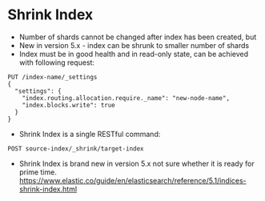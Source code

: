 # Shrink Index #

* Number of shards cannot be changed after index has been created, but
* New in version 5.x - index can be shrunk to smaller number of shards
* Index must be in good health and in read-only state, can be achieved with following request:
```
PUT /index-name/_settings
{
  "settings": {
    "index.routing.allocation.require._name": "new-node-name", 
    "index.blocks.write": true 
  }
}
```
* Shrink Index is a single RESTful command:
```
POST source-index/_shrink/target-index
```
* Shrink Index is brand new in version 5.x not sure whether it is ready for prime time. https://www.elastic.co/guide/en/elasticsearch/reference/5.1/indices-shrink-index.html
